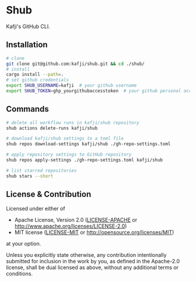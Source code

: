 # Shub

Kafji's GitHub CLI.

## Installation

```bash
# clone
git clone git@github.com:kafji/shub.git && cd ./shub/
# install
cargo install --path=.
# set github credentials
export SHUB_USERNAME=kafji  # your github username
export SHUB_TOKEN=ghp_yourgithubaccesstoken  # your github personal access token
```

## Commands

```bash
# delete all workflow runs in kafji/shub repository
shub actions delete-runs kafji/shub

# download kafji/shub settings to a toml file
shub repos download-settings kafji/shub ./gh-repo-settings.toml

# apply repository settings to GitHub repository
shub repos apply-settings ./gh-repo-settings.toml kafji/shub

# list starred repositories
shub stars --short
```

## License & Contribution

Licensed under either of

- Apache License, Version 2.0
  ([LICENSE-APACHE](LICENSE-APACHE) or http://www.apache.org/licenses/LICENSE-2.0)
- MIT license
  ([LICENSE-MIT](LICENSE-MIT) or http://opensource.org/licenses/MIT)

at your option.

Unless you explicitly state otherwise, any contribution intentionally submitted
for inclusion in the work by you, as defined in the Apache-2.0 license, shall be
dual licensed as above, without any additional terms or conditions.
